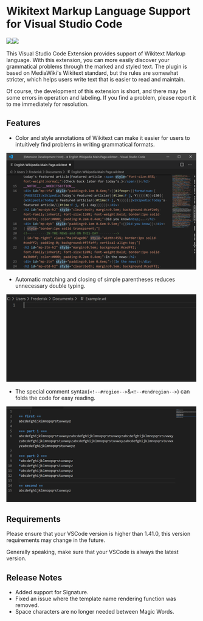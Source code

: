 # Wikitext Markup Language Support for Visual Studio Code

[![](https://img.shields.io/badge/license-MIT-blue)](https://raw.githubusercontent.com/Frederisk/Wikitext-VSCode-Extension/master/LICENSE.txt)[![](https://img.shields.io/badge/twitter-%40rwfholme-blue)](https://twitter.com/rwfholme)

This Visual Studio Code Extension provides support of Wikitext Markup language. With this extension, you can more easily discover your grammatical problems through the marked and styled text. The plugin is based on MediaWiki's Wikitext standard, but the rules are somewhat stricter, which helps users write text that is easier to read and maintain.

Of course, the development of this extension is short, and there may be some errors in operation and labeling. If you find a problem, please report it to me immediately for resolution.

## Features

- Color and style annotations of Wikitext can make it easier for users to intuitively find problems in writing grammatical formats. <br/>
<img src="./.asset/Code-mainPage.png" width="500"/>

- Automatic matching and closing of simple parentheses reduces unnecessary double typing. <br/>
<img src="./.asset/Code-video.gif" width="500"/>

- The special comment syntax\(`<!--#region-->`&`<!--#endregion-->`\) can folds the code for easy reading. <br/>
<img src="./.asset/Code-region.gif" width="500"/>

## Requirements

Please ensure that your VSCode version is higher than 1.41.0, this version requirements may change in the future.

Generally speaking, make sure that your VSCode is always the latest version.

## Release Notes

- Added support for Signature.
- Fixed an issue where the template name rendering function was removed.
- Space characters are no longer needed between Magic Words.

<!-- ## Extension Settings
Include if your extension adds any VS Code settings through the `contributes.configuration` extension point.
For example:
This extension contributes the following settings:
* `myExtension.enable`: enable/disable this extension
* `myExtension.thing`: set to `blah` to do something -->
<!-- ## Known Issues
Calling out known issues can help limit users opening duplicate issues against your extension. -->
